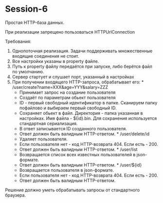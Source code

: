 # Session-6

Простая HTTP-база данных.

При реализации запрещено пользоваться HTTPUrlConnection

Требования:
  1. Однопоточная реализация. Задачи поддерживать множественные входящие соединения не стоит.
  2. Все настройки указаны в property файле.
  3. Путь к property файлу передаётся при запуске, либо берётся файл по умолчанию.
  4. Сервер стартует и слушает порт, указанный в настройках
  5. При получении входящего HTTP-запроса, обрабатывает его:
    *	/user/create?name=XXX&age=YYY&salary=ZZZ
      * Принимает запрос на создание пользователя
      * Создаёт по параметрам обьект пользователя
      * ID - первый свободный идентификатор в папке. Сканируем папку пофайлово и выбираем первый свободный ID.
      * Сохраняет обьект в файл. Директория - папка указанная в настройках. Имя файла - ${id}.bin. Для сохранения используется стандартная сериализация.
      * В ответ записывается ID созданного пользователя.
      * Ответ должен быть валидным HTTP-ответом.
    * /user/delete/id
      * Удаляет пользователя.
      * Если пользователя нет - код HTTP-возврата 404. Если есть - 200.
      * Ответ должен быть валидным HTTP-ответом.
    *  /user/list
      * Возвращается список всех известных пользователей в json-формате.
      * Ответ должен быть валидным HTTP-ответом.
    * /user/${id}
      * Возвращается пользователя в json-формате.
      * Если пользователя нет - код HTTP-возврата 404. Если есть - 200.
      * Ответ должен быть валидным HTTP-ответом.

Решение должно уметь обрабатывать запросы от стандартного браузера.